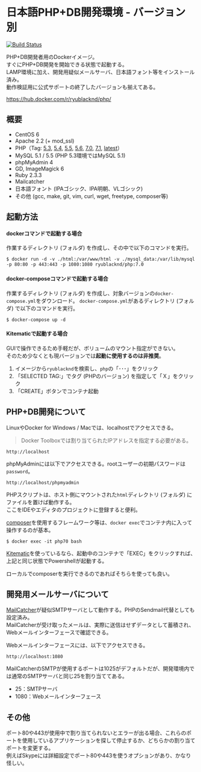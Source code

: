# 日本語PHP+DB開発環境 - バージョン別

[![Build Status](https://travis-ci.org/ryu-blacknd/docker-php.svg?branch=master)](https://travis-ci.org/ryu-blacknd/docker-php)

PHP+DB開発者用のDockerイメージ。  
すぐにPHP+DB開発を開始できる状態で起動する。  
LAMP環境に加え、開発用疑似メールサーバ、日本語フォント等をインストール済み。  
動作検証用に公式サポートの終了したバージョンも揃えてある。

https://hub.docker.com/r/ryublacknd/php/

## 概要

* CentOS 6
* Apache 2.2 (+ mod_ssl)
* PHP（Tag: [5.3](https://github.com/ryu-blacknd/docker-php/tree/master/5.3), [5.4](https://github.com/ryu-blacknd/docker-php/tree/master/5.4), [5.5](https://github.com/ryu-blacknd/docker-php/tree/master/5.5), [5.6](https://github.com/ryu-blacknd/docker-php/tree/master/5.6), [7.0](https://github.com/ryu-blacknd/docker-php/tree/master/7.0),  [7.1](https://github.com/ryu-blacknd/docker-php/tree/master/7.1), [latest](https://github.com/ryu-blacknd/docker-php/tree/master/7.1)）
* MySQL 5.1 / 5.5 (PHP 5.3環境ではMySQL 5.1)
* phpMyAdmin 4
* GD, ImageMagick 6
* Ruby 2.3.3
* Mailcatcher
* 日本語フォント (IPAゴシック、IPA明朝、VLゴシック)
* その他 (gcc, make, git, vim, curl, wget, freetype, composer等)

## 起動方法

#### dockerコマンドで起動する場合

作業するディレクトリ (フォルダ) を作成し、その中で以下のコマンドを実行。

```
$ docker run -d -v ./html:/var/www/html -v ./mysql_data:/var/lib/mysql -p 80:80 -p 443:443 -p 1080:1080 ryublacknd/php:7.0
```

#### docker-composeコマンドで起動する場合

作業するディレクトリ (フォルダ) を作成し、対象バージョンの`docker-compose.yml`をダウンロード。
`docker-compose.yml`があるディレクトリ (フォルダ) で以下のコマンドを実行。

```
$ docker-compose up -d
```

#### Kitematicで起動する場合

GUIで操作できるため手軽だが、ボリュームのマウント指定ができない。  
そのため少なくとも現バージョンでは**起動に使用するのは非推奨**。

1. イメージから`ryublacknd`を検索し、`php`の「･･･」をクリック
1. 「SELECTED TAG:」でタグ (PHPのバージョン) を指定して「Ｘ」をクリック
1. 「CREATE」ボタンでコンテナ起動

## PHP+DB開発について

LinuxやDocker for Windows / Macでは、localhostでアクセスできる。  

> Docker Toolboxでは割り当てられたIPアドレスを指定する必要がある。

```
http://localhost
```

phpMyAdminには以下でアクセスできる。rootユーザーの初期パスワードは`password`。

```
http://localhost/phpmyadmin
```

PHPスクリプトは、ホスト側にマウントされた`html`ディレクトリ (フォルダ) にファイルを置けば動作する。  
ここをIDEやエディタのプロジェクトに登録すると便利。

[composer](https://getcomposer.org/)を使用するフレームワーク等は、`docker exec`でコンテナ内に入って操作するのが基本。

```
$ docker exec -it php70 bash
```

[Kitematic](https://kitematic.com/)を使っているなら、起動中のコンテナで「EXEC」をクリックすれば、上記と同じ状態でPowershellが起動する。

ローカルでcomposerを実行できるのであればそちらを使っても良い。

## 開発用メールサーバについて

[MailCatcher](https://mailcatcher.me/)が疑似SMTPサーバとして動作する。PHPのSendmail代替としても設定済み。  
MailCatcherが受け取ったメールは、実際に送信はせずデータとして蓄積され、Webメールインターフェースで確認できる。

Webメールインターフェースには、以下でアクセスできる。

```
http://localhost:1080
```

MailCatcherのSMTPが使用するポートは1025がデフォルトだが、開発環境内では通常のSMTPサーバと同じ25を割り当ててある。

* 25：SMTPサーバ
* 1080：Webメールインターフェース

## その他

ポート80や443が使用中で割り当てられないとエラーが出る場合、これらのポートを使用しているアプリケーションを探して停止するか、どちらかの割り当てポートを変更する。  
例えばSkypeには詳細設定でポート80や443を使うオプションがあり、かなり怪しい。
